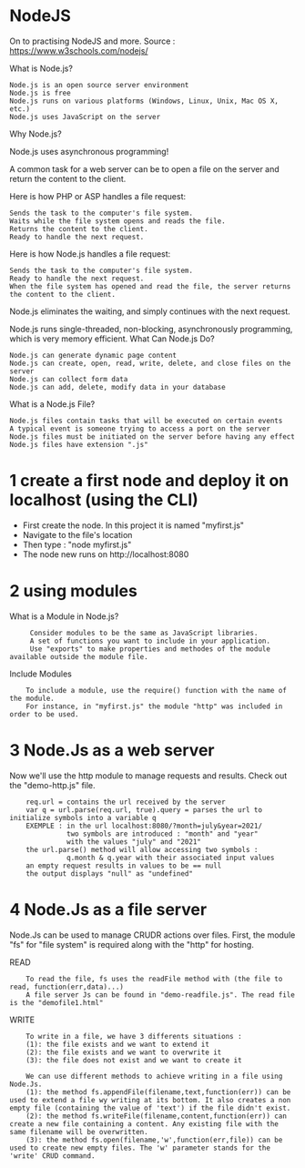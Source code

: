 # NodeJS
On to practising NodeJS and more.
Source : https://www.w3schools.com/nodejs/

What is Node.js?

    Node.js is an open source server environment
    Node.js is free
    Node.js runs on various platforms (Windows, Linux, Unix, Mac OS X, etc.)
    Node.js uses JavaScript on the server

Why Node.js?

Node.js uses asynchronous programming!

A common task for a web server can be to open a file on the server and return the content to the client.

Here is how PHP or ASP handles a file request:

    Sends the task to the computer's file system.
    Waits while the file system opens and reads the file.
    Returns the content to the client.
    Ready to handle the next request.

Here is how Node.js handles a file request:

    Sends the task to the computer's file system.
    Ready to handle the next request.
    When the file system has opened and read the file, the server returns the content to the client.

Node.js eliminates the waiting, and simply continues with the next request.

Node.js runs single-threaded, non-blocking, asynchronously programming, which is very memory efficient.
What Can Node.js Do?

    Node.js can generate dynamic page content
    Node.js can create, open, read, write, delete, and close files on the server
    Node.js can collect form data
    Node.js can add, delete, modify data in your database

What is a Node.js File?

    Node.js files contain tasks that will be executed on certain events
    A typical event is someone trying to access a port on the server
    Node.js files must be initiated on the server before having any effect
    Node.js files have extension ".js"

# 1 create a first node and deploy it on localhost (using the CLI)

  * First create the node. In this project it is named "myfirst.js" 
  * Navigate to the file's location
  * Then type : "node myfirst.js"
  * The node new runs on http://localhost:8080

 # 2 using modules
 
 What is a Module in Node.js?
 
         Consider modules to be the same as JavaScript libraries.
         A set of functions you want to include in your application.
         Use "exports" to make properties and methodes of the module available outside the module file.
         
Include Modules

        To include a module, use the require() function with the name of the module.
        For instance, in "myfirst.js" the module "http" was included in order to be used.
        
 # 3 Node.Js as a web server
 
 Now we'll use the http module to manage requests and results.
 Check out the "demo-http.js" file.
 
        req.url = contains the url received by the server
        var q = url.parse(req.url, true).query = parses the url to initialize symbols into a variable q
        EXEMPLE : in the url localhost:8080/?month=july&year=2021/
                  two symbols are introduced : "month" and "year"
                  with the values "july" and "2021"
        the url.parse() method will allow accessing two symbols :
                  q.month & q.year with their associated input values
        an empty request results in values to be == null
        the output displays "null" as "undefined"
        
# 4 Node.Js as a file server

Node.Js can be used to manage CRUDR actions over files.
First, the module "fs" for "file system" is required along with the "http" for hosting.

READ


        To read the file, fs uses the readFile method with (the file to read, function(err,data)...)
        A file server Js can be found in "demo-readfile.js". The read file is the "demofile1.html"
        

WRITE

        To write in a file, we have 3 differents situations :
        (1): the file exists and we want to extend it
        (2): the file exists and we want to overwrite it
        (3): the file does not exist and we want to create it
        
        We can use different methods to achieve writing in a file using Node.Js.
        (1): the method fs.appendFile(filename,text,function(err)) can be used to extend a file wy writing at its bottom. It also creates a non empty file (containing the value of 'text') if the file didn't exist.
        (2): the method fs.writeFile(filename,content,function(err)) can create a new file containing a content. Any existing file with the same filename will be overwritten.
        (3): the method fs.open(filename,'w',function(err,file)) can be used to create new empty files. The 'w' parameter stands for the 'write' CRUD command.
